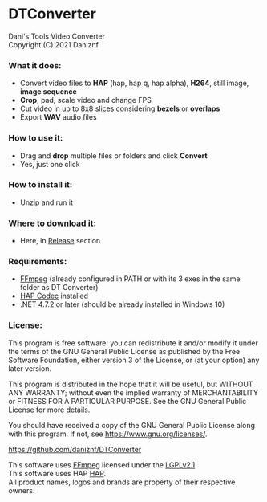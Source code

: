 # DTConverter
Dani's Tools Video Converter<br>
Copyright (C) 2021 Daniznf


### What it does:<br>
* Convert video files to **HAP** (hap, hap q, hap alpha), **H264**, still image, **image sequence**
* **Crop**, pad, scale video and change FPS
* Cut video in up to 8x8 slices considering **bezels** or **overlaps**
* Export **WAV** audio files


### How to use it:<br>
* Drag and **drop** multiple files or folders and click **Convert**
* Yes, just one click


### How to install it:<br>
* Unzip and run it


### Where to download it:<br>
* Here, in <a href="https://github.com/daniznf/DTConverter/releases">Release</a> section


### Requirements:<br>
* <a href="http://ffmpeg.org/download.html">FFmpeg</a> (already configured in PATH or with its 3 exes in the same folder as DT Converter)
* <a href="https://github.com/Vidvox/hap-qt-codec/releases">HAP Codec</a> installed
* .NET 4.7.2 or later (should be already installed in Windows 10)


### License:<br>
This program is free software: you can redistribute it and/or modify
it under the terms of the GNU General Public License as published by
the Free Software Foundation, either version 3 of the License, or
(at your option) any later version.<br>

This program is distributed in the hope that it will be useful,
but WITHOUT ANY WARRANTY; without even the implied warranty of
MERCHANTABILITY or FITNESS FOR A PARTICULAR PURPOSE.  See the
GNU General Public License for more details.<br>

You should have received a copy of the GNU General Public License
along with this program.  If not, see <https://www.gnu.org/licenses/>.<br>

https://github.com/daniznf/DTConverter


This software uses <a href="http://ffmpeg.org">FFmpeg</a> licensed under the <a href="http://www.gnu.org/licenses/old-licenses/lgpl-2.1.html">LGPLv2.1</a>.<br>
This software uses HAP <a href="https://hap.video">HAP</a>.<br>
All product names, logos and brands are property of their respective owners.
